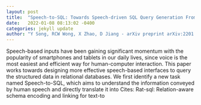 ```yaml
---
layout: post
title:  "Speech-to-SQL: Towards Speech-driven SQL Query Generation From Natural Language Question"
date:   2022-01-08 08:13:02 -0400
categories: jekyll update
author: "Y Song, RCW Wong, X Zhao, D Jiang - arXiv preprint arXiv:2201.01209, 2022"
---
```

Speech-based inputs have been gaining significant momentum with the popularity of smartphones and tablets in our daily lives, since voice is the most easiest and efficient way for human-computer interaction. This paper works towards designing more effective speech-based interfaces to query the structured data in relational databases. We first identify a new task named Speech-to-SQL, which aims to understand the information conveyed by human speech and directly translate it into Cites: Rat-sql: Relation-aware schema encoding and linking for text-to